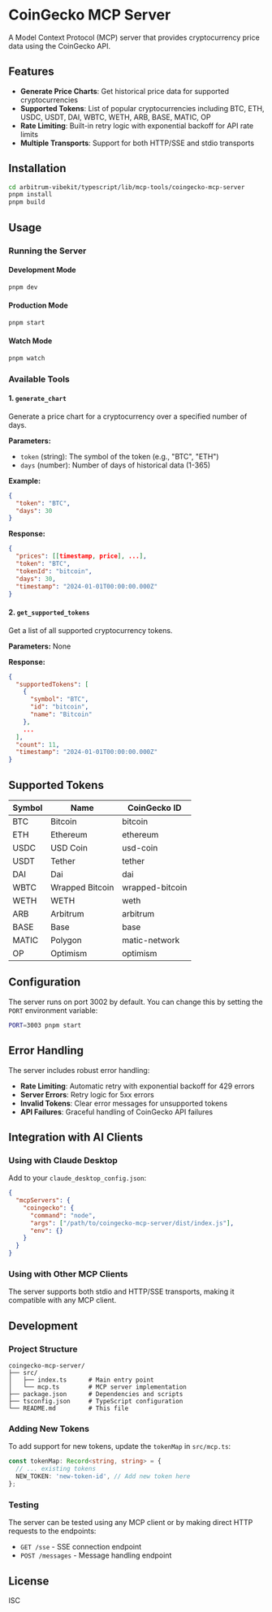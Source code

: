 # CoinGecko MCP Server

A Model Context Protocol (MCP) server that provides cryptocurrency price data using the CoinGecko API.

## Features

- **Generate Price Charts**: Get historical price data for supported cryptocurrencies
- **Supported Tokens**: List of popular cryptocurrencies including BTC, ETH, USDC, USDT, DAI, WBTC, WETH, ARB, BASE, MATIC, OP
- **Rate Limiting**: Built-in retry logic with exponential backoff for API rate limits
- **Multiple Transports**: Support for both HTTP/SSE and stdio transports

## Installation

```bash
cd arbitrum-vibekit/typescript/lib/mcp-tools/coingecko-mcp-server
pnpm install
pnpm build
```

## Usage

### Running the Server

#### Development Mode
```bash
pnpm dev
```

#### Production Mode
```bash
pnpm start
```

#### Watch Mode
```bash
pnpm watch
```

### Available Tools

#### 1. `generate_chart`

Generate a price chart for a cryptocurrency over a specified number of days.

**Parameters:**
- `token` (string): The symbol of the token (e.g., "BTC", "ETH")
- `days` (number): Number of days of historical data (1-365)

**Example:**
```json
{
  "token": "BTC",
  "days": 30
}
```

**Response:**
```json
{
  "prices": [[timestamp, price], ...],
  "token": "BTC",
  "tokenId": "bitcoin",
  "days": 30,
  "timestamp": "2024-01-01T00:00:00.000Z"
}
```

#### 2. `get_supported_tokens`

Get a list of all supported cryptocurrency tokens.

**Parameters:** None

**Response:**
```json
{
  "supportedTokens": [
    {
      "symbol": "BTC",
      "id": "bitcoin",
      "name": "Bitcoin"
    },
    ...
  ],
  "count": 11,
  "timestamp": "2024-01-01T00:00:00.000Z"
}
```

## Supported Tokens

| Symbol | Name | CoinGecko ID |
|--------|------|--------------|
| BTC | Bitcoin | bitcoin |
| ETH | Ethereum | ethereum |
| USDC | USD Coin | usd-coin |
| USDT | Tether | tether |
| DAI | Dai | dai |
| WBTC | Wrapped Bitcoin | wrapped-bitcoin |
| WETH | WETH | weth |
| ARB | Arbitrum | arbitrum |
| BASE | Base | base |
| MATIC | Polygon | matic-network |
| OP | Optimism | optimism |

## Configuration

The server runs on port 3002 by default. You can change this by setting the `PORT` environment variable:

```bash
PORT=3003 pnpm start
```

## Error Handling

The server includes robust error handling:

- **Rate Limiting**: Automatic retry with exponential backoff for 429 errors
- **Server Errors**: Retry logic for 5xx errors
- **Invalid Tokens**: Clear error messages for unsupported tokens
- **API Failures**: Graceful handling of CoinGecko API failures

## Integration with AI Clients

### Using with Claude Desktop

Add to your `claude_desktop_config.json`:

```json
{
  "mcpServers": {
    "coingecko": {
      "command": "node",
      "args": ["/path/to/coingecko-mcp-server/dist/index.js"],
      "env": {}
    }
  }
}
```

### Using with Other MCP Clients

The server supports both stdio and HTTP/SSE transports, making it compatible with any MCP client.

## Development

### Project Structure

```
coingecko-mcp-server/
├── src/
│   ├── index.ts      # Main entry point
│   └── mcp.ts        # MCP server implementation
├── package.json      # Dependencies and scripts
├── tsconfig.json     # TypeScript configuration
└── README.md         # This file
```

### Adding New Tokens

To add support for new tokens, update the `tokenMap` in `src/mcp.ts`:

```typescript
const tokenMap: Record<string, string> = {
  // ... existing tokens
  NEW_TOKEN: 'new-token-id', // Add new token here
};
```

### Testing

The server can be tested using any MCP client or by making direct HTTP requests to the endpoints:

- `GET /sse` - SSE connection endpoint
- `POST /messages` - Message handling endpoint

## License

ISC 